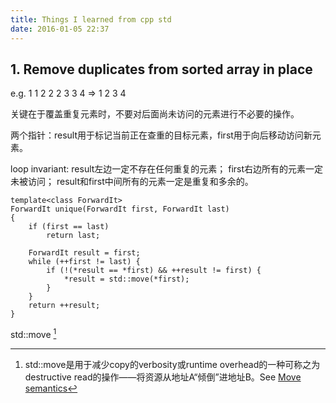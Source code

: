 ```yaml
---
title: Things I learned from cpp std
date: 2016-01-05 22:37
---
```


## 1. Remove duplicates from sorted array in place

e.g. 1 1 2 2 2 3 3 4 => 1 2 3 4

关键在于覆盖重复元素时，不要对后面尚未访问的元素进行不必要的操作。

两个指针：result用于标记当前正在查重的目标元素，first用于向后移动访问新元素。

loop invariant:
result左边一定不存在任何重复的元素；
first右边所有的元素一定未被访问；
result和first中间所有的元素一定是重复和多余的。

```
template<class ForwardIt>
ForwardIt unique(ForwardIt first, ForwardIt last)
{
    if (first == last)
        return last;
 
    ForwardIt result = first;
    while (++first != last) {
        if (!(*result == *first) && ++result != first) {
            *result = std::move(*first);
        }
    }
    return ++result;
}
```
std::move [^1]

[^1]: std::move是用于减少copy的verbosity或runtime overhead的一种可称之为destructive read的操作——将资源从地址A“倾倒”进地址B。See [Move semantics][1]

[1]: http://www.open-std.org/jtc1/sc22/wg21/docs/papers/2006/n2027.html#Move_Semantics
